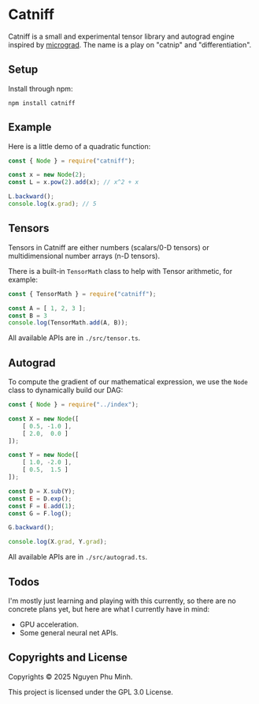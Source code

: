 # Catniff

Catniff is a small and experimental tensor library and autograd engine inspired by [micrograd](https://github.com/karpathy/micrograd). The name is a play on "catnip" and "differentiation".

## Setup

Install through npm:
```
npm install catniff
```

## Example

Here is a little demo of a quadratic function:
```js
const { Node } = require("catniff");

const x = new Node(2);
const L = x.pow(2).add(x); // x^2 + x

L.backward();
console.log(x.grad); // 5
```

## Tensors

Tensors in Catniff are either numbers (scalars/0-D tensors) or multidimensional number arrays (n-D tensors).

There is a built-in `TensorMath` class to help with Tensor arithmetic, for example:
```js
const { TensorMath } = require("catniff");

const A = [ 1, 2, 3 ];
const B = 3
console.log(TensorMath.add(A, B));
```

All available APIs are in `./src/tensor.ts`.

## Autograd

To compute the gradient of our mathematical expression, we use the `Node` class to dynamically build our DAG:
```js
const { Node } = require("../index");

const X = new Node([
    [ 0.5, -1.0 ],
    [ 2.0,  0.0 ]
]);

const Y = new Node([
    [ 1.0, -2.0 ],
    [ 0.5,  1.5 ]
]);

const D = X.sub(Y);
const E = D.exp();
const F = E.add(1);
const G = F.log();

G.backward();

console.log(X.grad, Y.grad);
```

All available APIs are in `./src/autograd.ts`.

## Todos

I'm mostly just learning and playing with this currently, so there are no concrete plans yet, but here are what I currently have in mind:

* GPU acceleration.
* Some general neural net APIs.

## Copyrights and License

Copyrights © 2025 Nguyen Phu Minh.

This project is licensed under the GPL 3.0 License.
